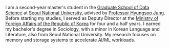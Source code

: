 I am a second-year master's student in the [Graduate School of Data Science](https://gsds.snu.ac.kr/) at [Seoul National University](https://en.snu.ac.kr/), advised by [Professor Hyungsoo Jung](https://hyungsoo-jung.github.io/). Before starting my studies, I served as Deputy Director at the [Ministry of Foreign Affairs of the Republic of Korea](https://www.mofa.go.kr/eng/index.do) for four and a half years. I earned my bachelor's degree in Sociology, with a minor in Korean Language and Literature, also from Seoul National University. My research focuses on memory and storage systems to accelerate AI/ML workloads. 